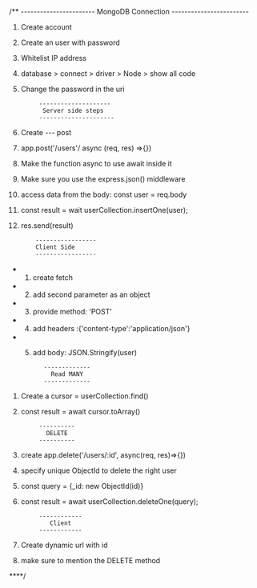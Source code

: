 /**
                -----------------------
                   MongoDB Connection
                ------------------------

1. Create account
2. Create an user with password
3. Whitelist IP address
4. database > connect > driver > Node > show all code
5. Change the password in the uri


            --------------------
             Server side steps
            ---------------------

6. Create --- post
7. app.post('/users'/ async (req, res) =>{})
8. Make the function async to use await inside it
9. Make sure you use the express.json() middleware
10. access data from the body: const user = req.body
11. const result = wait userCollection.insertOne(user);
12. res.send(result)

            -----------------
            Client Side
            -----------------
* 1. create fetch
* 2. add second parameter as an object
* 3. provide method: 'POST'
* 4. add headers :{'content-type':'application/json'}
* 5. add body: JSON.Stringify(user)



            -------------
              Read MANY
            -------------
1. Create a cursor = userCollection.find()
2. const result = await cursor.toArray()


            ----------
              DELETE
            ----------
1. create app.delete('/users/:id', async(req, res)=>{})
2. specify unique ObjectId to delete the right user
3. const query = {_id: new ObjectId(id)}
4. const result = await userCollection.deleteOne(query);

            ------------
               Client
            ------------
1. Create dynamic url with id
2. make sure to mention the DELETE method

****/